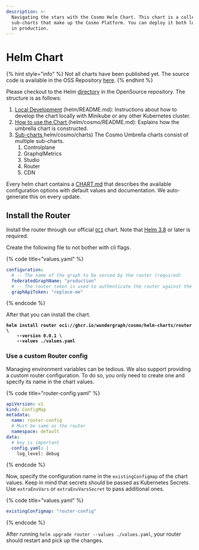 ```yaml
---
description: >-
  Navigating the stars with the Cosmo Helm Chart. This chart is a collection of
  sub-charts that make up the Cosmo Platform. You can deploy it both locally and
  in production.
---
```


# Helm Chart

{% hint style="info" %}
Not all charts have been published yet. The source code is available in the OSS Repository [here](https://github.com/wundergraph/cosmo/tree/main/helm/cosmo).
{% endhint %}

Please checkout to the Helm [directory](https://github.com/wundergraph/cosmo/tree/main/helm/cosmo) in the OpenSource repository. The structure is as follows:

1. [Local Development](https://github.com/wundergraph/cosmo/blob/main/helm/README.md) (helm/README.md): Instructions about how to develop the chart locally with Minikube or any other Kubernetes cluster.
2. [How to use the Chart ](https://github.com/wundergraph/cosmo/blob/main/helm/cosmo/README.md)(helm/cosmo/README.md): Explains how the umbrella chart is constructed.
3. [Sub-charts ](https://github.com/wundergraph/cosmo/tree/main/helm/cosmo/charts)helm/cosmo/charts) The Cosmo Umbrella charts consist of multiple sub-charts.
   1. Controlplane
   2. GraphqlMetrics
   3. Studio
   4. Router
   5. CDN

Every helm chart contains a [CHART.md](https://github.com/wundergraph/cosmo/blob/main/helm/cosmo/CHART.md) that describes the available configuration options with default values and documentation. We auto-generate this on every update.

## Install the Router

Install the router through our official [`OCI`](https://helm.sh/docs/topics/registries/) chart. Note that [Helm 3.8](https://helm.sh/docs/topics/registries/) or later is required.

Create the following file to not bother with cli flags.

{% code title="values.yaml" %}
```yaml
configuration:
  # -- The name of the graph to be served by the router (required)
  federatedGraphName: "production"
  # -- The router token is used to authenticate the router against the controlplane (required)
  graphApiToken: "replace-me"
```
{% endcode %}

After that you can install the chart.

<pre class="language-bash"><code class="lang-bash"><strong>helm install router oci://ghcr.io/wundergraph/cosmo/helm-charts/router \
</strong><strong>    --version 0.0.1 \
</strong><strong>    --values ./values.yaml
</strong></code></pre>

### Use a custom Router config

Managing environment variables can be tedious. We also support providing a custom router configuration. To do so, you only need to create one and specify its name in the chart values.

{% code title="router-config.yaml" %}
```yaml
apiVersion: v1
kind: ConfigMap
metadata:
  name: router-config
  # Must be same as the router
  namespace: default
data:
  # key is important
  config.yaml: |
    log_level: debug
```
{% endcode %}

Now, specify the configuration name in the `existingConfigmap` of the chart values. Keep in mind that secrets should be passed as Kubernetes Secrets. Use `extraEnvVars` or  `extraEnvVarsSecret` to pass additional ones.

{% code title="values.yaml" %}
```yaml
existingConfigmap: "router-config"
```
{% endcode %}

After running `helm upgrade router --values ./values.yaml`, your router should restart and pick up the changes.
